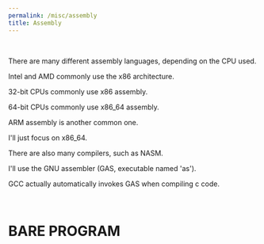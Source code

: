 ```yaml
---
permalink: /misc/assembly
title: Assembly
---
```



<br>


There are many different assembly languages, depending on the CPU used. 

Intel and AMD commonly use the x86 architecture. 

32-bit CPUs commonly use x86 assembly. 

64-bit CPUs commonly use x86_64 assembly.

ARM assembly is another common one.

I'll just focus on x86_64. 

There are also many compilers, such as NASM. 

I'll use the GNU assembler (GAS, executable named 'as').

GCC actually automatically invokes GAS when compiling c code. 

<br>

# BARE PROGRAM
